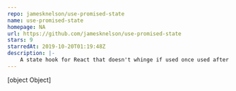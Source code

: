 ```yaml
---
repo: jamesknelson/use-promised-state
name: use-promised-state
homepage: NA
url: https://github.com/jamesknelson/use-promised-state
stars: 9
starredAt: 2019-10-20T01:19:48Z
description: |-
    A state hook for React that doesn't whinge if used once used after unmount.
---
```


[object Object]
